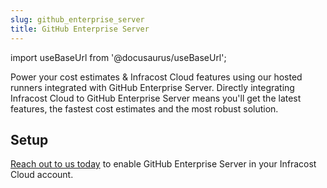 ```yaml
---
slug: github_enterprise_server
title: GitHub Enterprise Server
---
```


import useBaseUrl from '@docusaurus/useBaseUrl';

Power your cost estimates & Infracost Cloud features using our hosted runners integrated with GitHub Enterprise Server.
Directly integrating Infracost Cloud to GitHub Enterprise Server means you'll get the latest features, the fastest cost estimates and the most robust solution.

## Setup

[Reach out to us today](mailto:hello@infracost.io) to enable GitHub Enterprise Server in your Infracost Cloud account.
